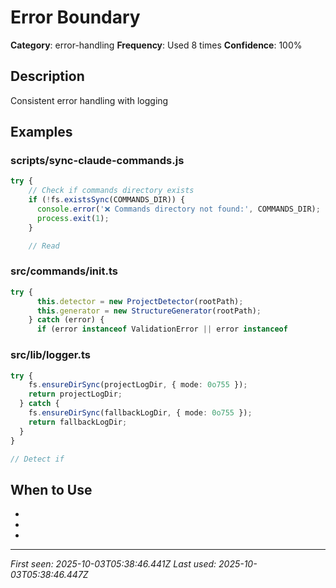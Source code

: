 # Error Boundary

**Category**: error-handling
**Frequency**: Used 8 times
**Confidence**: 100%

## Description
Consistent error handling with logging

## Examples

### scripts/sync-claude-commands.js
```typescript
try {
    // Check if commands directory exists
    if (!fs.existsSync(COMMANDS_DIR)) {
      console.error('❌ Commands directory not found:', COMMANDS_DIR);
      process.exit(1);
    }

    // Read 
```


### src/commands/init.ts
```typescript
try {
      this.detector = new ProjectDetector(rootPath);
      this.generator = new StructureGenerator(rootPath);
    } catch (error) {
      if (error instanceof ValidationError || error instanceof
```


### src/lib/logger.ts
```typescript
try {
    fs.ensureDirSync(projectLogDir, { mode: 0o755 });
    return projectLogDir;
  } catch {
    fs.ensureDirSync(fallbackLogDir, { mode: 0o755 });
    return fallbackLogDir;
  }
}

// Detect if 
```


## When to Use
- 
- 
- 

---
*First seen: 2025-10-03T05:38:46.441Z*
*Last used: 2025-10-03T05:38:46.447Z*
